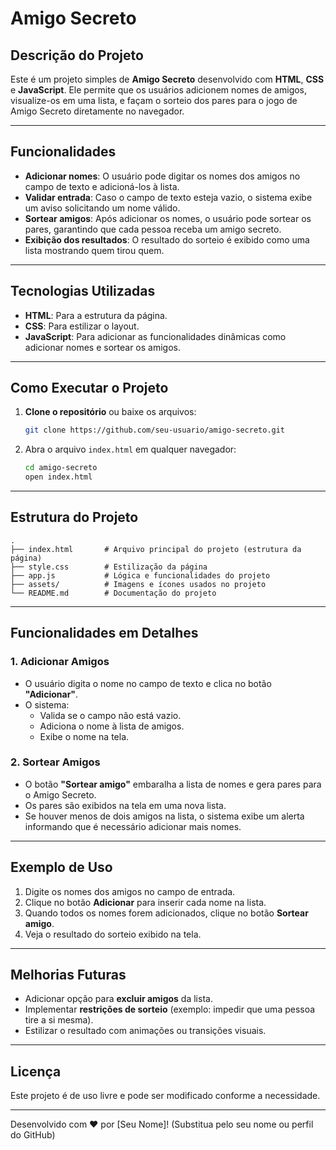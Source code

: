 # Amigo Secreto

## Descrição do Projeto
Este é um projeto simples de **Amigo Secreto** desenvolvido com **HTML**, **CSS** e **JavaScript**. Ele permite que os usuários adicionem nomes de amigos, visualize-os em uma lista, e façam o sorteio dos pares para o jogo de Amigo Secreto diretamente no navegador.

---

## Funcionalidades

- **Adicionar nomes**: O usuário pode digitar os nomes dos amigos no campo de texto e adicioná-los à lista.
- **Validar entrada**: Caso o campo de texto esteja vazio, o sistema exibe um aviso solicitando um nome válido.
- **Sortear amigos**: Após adicionar os nomes, o usuário pode sortear os pares, garantindo que cada pessoa receba um amigo secreto.
- **Exibição dos resultados**: O resultado do sorteio é exibido como uma lista mostrando quem tirou quem.

---

## Tecnologias Utilizadas

- **HTML**: Para a estrutura da página.
- **CSS**: Para estilizar o layout.
- **JavaScript**: Para adicionar as funcionalidades dinâmicas como adicionar nomes e sortear os amigos.

---

## Como Executar o Projeto

1. **Clone o repositório** ou baixe os arquivos:
   ```bash
   git clone https://github.com/seu-usuario/amigo-secreto.git
   ```
2. Abra o arquivo `index.html` em qualquer navegador:
   ```bash
   cd amigo-secreto
   open index.html
   ```

---

## Estrutura do Projeto

```plaintext
.
├── index.html       # Arquivo principal do projeto (estrutura da página)
├── style.css        # Estilização da página
├── app.js           # Lógica e funcionalidades do projeto
├── assets/          # Imagens e ícones usados no projeto
└── README.md        # Documentação do projeto
```

---

## Funcionalidades em Detalhes

### 1. Adicionar Amigos
- O usuário digita o nome no campo de texto e clica no botão **"Adicionar"**.
- O sistema:
  - Valida se o campo não está vazio.
  - Adiciona o nome à lista de amigos.
  - Exibe o nome na tela.

### 2. Sortear Amigos
- O botão **"Sortear amigo"** embaralha a lista de nomes e gera pares para o Amigo Secreto.
- Os pares são exibidos na tela em uma nova lista.
- Se houver menos de dois amigos na lista, o sistema exibe um alerta informando que é necessário adicionar mais nomes.

---

## Exemplo de Uso

1. Digite os nomes dos amigos no campo de entrada.
2. Clique no botão **Adicionar** para inserir cada nome na lista.
3. Quando todos os nomes forem adicionados, clique no botão **Sortear amigo**.
4. Veja o resultado do sorteio exibido na tela.

---

## Melhorias Futuras

- Adicionar opção para **excluir amigos** da lista.
- Implementar **restrições de sorteio** (exemplo: impedir que uma pessoa tire a si mesma).
- Estilizar o resultado com animações ou transições visuais.

---

## Licença

Este projeto é de uso livre e pode ser modificado conforme a necessidade.

---

Desenvolvido com ❤ por [Seu Nome]! (Substitua pelo seu nome ou perfil do GitHub)

